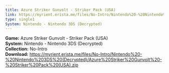 ```yaml
---
title: Azure Striker Gunvolt - Striker Pack (USA)
link: https://myrient.erista.me/files/No-Intro/Nintendo%20-%20Nintendo%203DS%20(Decrypted)/Azure%20Striker%20Gunvolt%20-%20Striker%20Pack%20(USA).zip
type: single1
System: Nintendo - Nintendo 3DS (Decrypted)
---
```

<b>Game:</b> Azure Striker Gunvolt - Striker Pack (USA)<br>
<b>System:</b> Nintendo - Nintendo 3DS (Decrypted)<br>
<b>Collection:</b> No-Intro<br>
<b>Download:</b> https://myrient.erista.me/files/No-Intro/Nintendo%20-%20Nintendo%203DS%20(Decrypted)/Azure%20Striker%20Gunvolt%20-%20Striker%20Pack%20(USA).zip